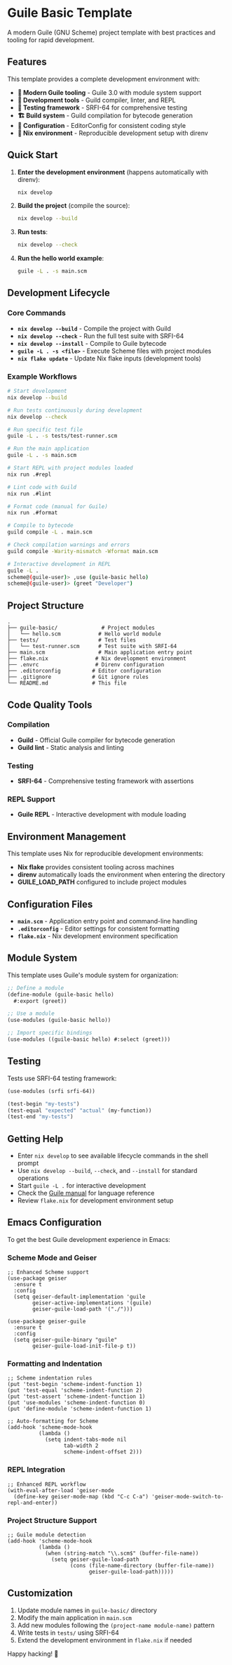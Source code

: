 
# Guile Basic Template

A modern Guile (GNU Scheme) project template with best practices and tooling for rapid development.

## Features

This template provides a complete development environment with:

- **🐧 Modern Guile tooling** - Guile 3.0 with module system support
- **🔧 Development tools** - Guild compiler, linter, and REPL
- **🧪 Testing framework** - SRFI-64 for comprehensive testing
- **🏗️ Build system** - Guild compilation for bytecode generation
- **📝 Configuration** - EditorConfig for consistent coding style
- **🔄 Nix environment** - Reproducible development setup with direnv

## Quick Start

1. **Enter the development environment** (happens automatically with direnv):
   ```bash
   nix develop
   ```

2. **Build the project** (compile the source):
   ```bash
   nix develop --build
   ```

3. **Run tests**:
   ```bash
   nix develop --check
   ```

4. **Run the hello world example**:
   ```bash
   guile -L . -s main.scm
   ```

## Development Lifecycle

### Core Commands

- **`nix develop --build`** - Compile the project with Guild
- **`nix develop --check`** - Run the full test suite with SRFI-64
- **`nix develop --install`** - Compile to Guile bytecode
- **`guile -L . -s <file>`** - Execute Scheme files with project modules
- **`nix flake update`** - Update Nix flake inputs (development tools)

### Example Workflows

```bash
# Start development
nix develop --build

# Run tests continuously during development
nix develop --check

# Run specific test file
guile -L . -s tests/test-runner.scm

# Run the main application
guile -L . -s main.scm

# Start REPL with project modules loaded
nix run .#repl

# Lint code with Guild
nix run .#lint

# Format code (manual for Guile)
nix run .#format

# Compile to bytecode
guild compile -L . main.scm

# Check compilation warnings and errors
guild compile -Warity-mismatch -Wformat main.scm

# Interactive development in REPL
guile -L .
scheme@(guile-user)> ,use (guile-basic hello)
scheme@(guile-user)> (greet "Developer")
```

## Project Structure

```
.
├── guile-basic/              # Project modules
│   └── hello.scm            # Hello world module
├── tests/                   # Test files
│   └── test-runner.scm      # Test suite with SRFI-64
├── main.scm                 # Main application entry point
├── flake.nix               # Nix development environment
├── .envrc                  # Direnv configuration
├── .editorconfig          # Editor configuration
├── .gitignore             # Git ignore rules
└── README.md              # This file
```

## Code Quality Tools

### Compilation
- **Guild** - Official Guile compiler for bytecode generation
- **Guild lint** - Static analysis and linting

### Testing
- **SRFI-64** - Comprehensive testing framework with assertions

### REPL Support
- **Guile REPL** - Interactive development with module loading

## Environment Management

This template uses Nix for reproducible development environments:

- **Nix flake** provides consistent tooling across machines
- **direnv** automatically loads the environment when entering the directory
- **GUILE_LOAD_PATH** configured to include project modules

## Configuration Files

- **`main.scm`** - Application entry point and command-line handling
- **`.editorconfig`** - Editor settings for consistent formatting
- **`flake.nix`** - Nix development environment specification

## Module System

This template uses Guile's module system for organization:

```scheme
;; Define a module
(define-module (guile-basic hello)
  #:export (greet))

;; Use a module
(use-modules (guile-basic hello))

;; Import specific bindings
(use-modules ((guile-basic hello) #:select (greet)))
```

## Testing

Tests use SRFI-64 testing framework:

```scheme
(use-modules (srfi srfi-64))

(test-begin "my-tests")
(test-equal "expected" "actual" (my-function))
(test-end "my-tests")
```

## Getting Help

- Enter `nix develop` to see available lifecycle commands in the shell prompt
- Use `nix develop --build`, `--check`, and `--install` for standard operations
- Start `guile -L .` for interactive development
- Check the [Guile manual](https://www.gnu.org/software/guile/manual/) for language reference
- Review `flake.nix` for development environment setup

## Emacs Configuration

To get the best Guile development experience in Emacs:

### Scheme Mode and Geiser
```elisp
;; Enhanced Scheme support
(use-package geiser
  :ensure t
  :config
  (setq geiser-default-implementation 'guile
        geiser-active-implementations '(guile)
        geiser-guile-load-path '("./")))

(use-package geiser-guile
  :ensure t
  :config
  (setq geiser-guile-binary "guile"
        geiser-guile-load-init-file-p t))
```

### Formatting and Indentation
```elisp
;; Scheme indentation rules
(put 'test-begin 'scheme-indent-function 1)
(put 'test-equal 'scheme-indent-function 2)
(put 'test-assert 'scheme-indent-function 1)
(put 'use-modules 'scheme-indent-function 0)
(put 'define-module 'scheme-indent-function 1)

;; Auto-formatting for Scheme
(add-hook 'scheme-mode-hook
          (lambda ()
            (setq indent-tabs-mode nil
                  tab-width 2
                  scheme-indent-offset 2)))
```

### REPL Integration
```elisp
;; Enhanced REPL workflow
(with-eval-after-load 'geiser-mode
  (define-key geiser-mode-map (kbd "C-c C-a") 'geiser-mode-switch-to-repl-and-enter))
```

### Project Structure Support
```elisp
;; Guile module detection
(add-hook 'scheme-mode-hook
          (lambda ()
            (when (string-match "\\.scm$" (buffer-file-name))
              (setq geiser-guile-load-path
                    (cons (file-name-directory (buffer-file-name))
                          geiser-guile-load-path)))))
```

## Customization

1. Update module names in `guile-basic/` directory
2. Modify the main application in `main.scm`
3. Add new modules following the `(project-name module-name)` pattern
4. Write tests in `tests/` using SRFI-64
5. Extend the development environment in `flake.nix` if needed

Happy hacking! 🐧
